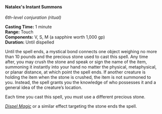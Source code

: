#### Natalex's Instant Summons
<!-- previously "Instant Summons" -->
<!-- markdownlint-disable link-image-reference-definitions -->
[_metadata_:spell_name]:- "Natalex's Instant Summons"
[_metadata_:spell_original_name]:- "Instant Summons"
[_metadata_:spell_level]:- "6"
[_metadata_:spell_school]:- "conjuration"
[_metadata_:ritual]:- "true"
[_metadata_:casting_time_amount]:- "1"
[_metadata_:casting_time_unit]:- "minute"
[_metadata_:range]:- "Touch"
[_metadata_:target]:- "one object weighing no more than 10 pounds"
[_metadata_:components_verbal]:- "true"
[_metadata_:components_somatic]:- "true"
[_metadata_:components_material]:- "true"
[_metadata_:components_material_description]:- "a sapphire worth 1,000 gp"
[_metadata_:components_material_cost]:- "1,000 gp"
[_metadata_:duration]:- "Until dispelled"
[_metadata_:concentration]:- "false"
[_metadata_:compared_to_wotc_srd_5.1]:- "mechanics_different_wording_different"
[_metadata_:compared_to_a5e_srd]:- "mechanics_same_wording_different"
<!-- markdownlint-disable-next-line no-emphasis-as-heading -->
_6th-level conjuration (ritual)_

**Casting Time:** 1 minute \
**Range:** Touch \
**Components:** V, S, M (a sapphire worth 1,000 gp) \
**Duration:** Until dispelled

Until the spell ends, a mystical bond connects one object weighing no more than 10 pounds and the precious stone used to cast this spell.
Any time after, you may crush the stone and speak or sign the name of the item, summoning it instantly into your hand no matter the physical, metaphysical, or planar distance, at which point the spell ends.
If another creature is holding the item when the stone is crushed, the item is not summoned to you.
Instead, the spell grants you the knowledge of who possesses it and a general idea of the creature’s location.

Each time you cast this spell, you must use a different precious stone.

_[<span class="spell">Dispel Magic</span>](#Dispel_Magic_dispel_magic)_ or a similar effect targeting the stone ends the spell.
